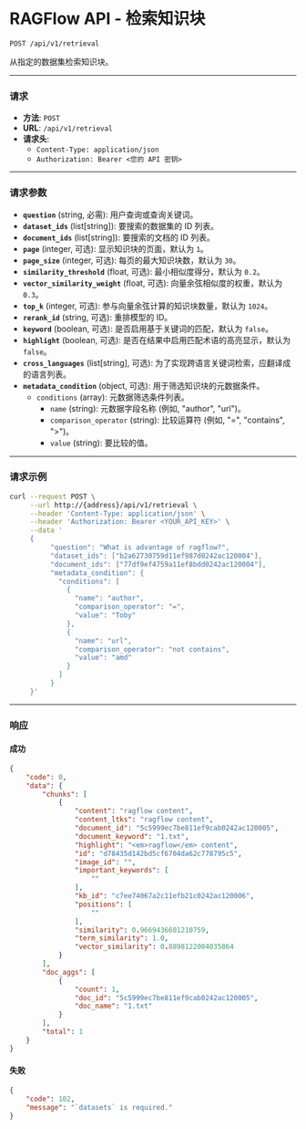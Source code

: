 # RAGFlow API - 检索知识块

`POST /api/v1/retrieval`

从指定的数据集检索知识块。

---

### 请求

- **方法**: `POST`
- **URL**: `/api/v1/retrieval`
- **请求头**:
  - `Content-Type: application/json`
  - `Authorization: Bearer <您的 API 密钥>`

---

### 请求参数

- **`question`** (string, 必需): 用户查询或查询关键词。
- **`dataset_ids`** (list[string]): 要搜索的数据集的 ID 列表。
- **`document_ids`** (list[string]): 要搜索的文档的 ID 列表。
- **`page`** (integer, 可选): 显示知识块的页面，默认为 `1`。
- **`page_size`** (integer, 可选): 每页的最大知识块数，默认为 `30`。
- **`similarity_threshold`** (float, 可选): 最小相似度得分，默认为 `0.2`。
- **`vector_similarity_weight`** (float, 可选): 向量余弦相似度的权重，默认为 `0.3`。
- **`top_k`** (integer, 可选): 参与向量余弦计算的知识块数量，默认为 `1024`。
- **`rerank_id`** (string, 可选): 重排模型的 ID。
- **`keyword`** (boolean, 可选): 是否启用基于关键词的匹配，默认为 `false`。
- **`highlight`** (boolean, 可选): 是否在结果中启用匹配术语的高亮显示，默认为 `false`。
- **`cross_languages`** (list[string], 可选): 为了实现跨语言关键词检索，应翻译成的语言列表。
- **`metadata_condition`** (object, 可选): 用于筛选知识块的元数据条件。
  - `conditions` (array): 元数据筛选条件列表。
    - `name` (string): 元数据字段名称 (例如, "author", "url")。
    - `comparison_operator` (string): 比较运算符 (例如, "=", "contains", ">")。
    - `value` (string): 要比较的值。

---

### 请求示例

```bash
curl --request POST \
     --url http://{address}/api/v1/retrieval \
     --header 'Content-Type: application/json' \
     --header 'Authorization: Bearer <YOUR_API_KEY>' \
     --data '
     {
          "question": "What is advantage of ragflow?",
          "dataset_ids": ["b2a62730759d11ef987d0242ac120004"],
          "document_ids": ["77df9ef4759a11ef8bdd0242ac120004"],
          "metadata_condition": {
            "conditions": [
              {
                "name": "author",
                "comparison_operator": "=",
                "value": "Toby"
              },
              {
                "name": "url",
                "comparison_operator": "not contains",
                "value": "amd"
              }
            ]
          }
     }'
```

---

### 响应

#### 成功

```json
{
    "code": 0,
    "data": {
        "chunks": [
            {
                "content": "ragflow content",
                "content_ltks": "ragflow content",
                "document_id": "5c5999ec7be811ef9cab0242ac120005",
                "document_keyword": "1.txt",
                "highlight": "<em>ragflow</em> content",
                "id": "d78435d142bd5cf6704da62c778795c5",
                "image_id": "",
                "important_keywords": [
                    ""
                ],
                "kb_id": "c7ee74067a2c11efb21c0242ac120006",
                "positions": [
                    ""
                ],
                "similarity": 0.9669436601210759,
                "term_similarity": 1.0,
                "vector_similarity": 0.8898122004035864
            }
        ],
        "doc_aggs": [
            {
                "count": 1,
                "doc_id": "5c5999ec7be811ef9cab0242ac120005",
                "doc_name": "1.txt"
            }
        ],
        "total": 1
    }
}
```

#### 失败

```json
{
    "code": 102,
    "message": "`datasets` is required."
}